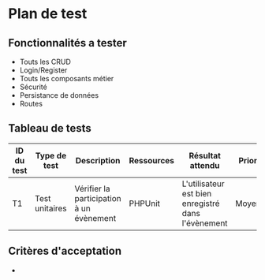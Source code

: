 # Plan de test

## Fonctionnalités a tester

- Touts les CRUD
- Login/Register
- Touts les composants métier
- Sécurité
- Persistance de données
- Routes

## Tableau de tests

| ID du test | Type de test   | Description                              | Ressources | Résultat attendu                                   | Priorité |
| ---------- | -------------- | ---------------------------------------- | ---------- | -------------------------------------------------- | -------- |
| T1         | Test unitaires | Vérifier la participation à un évènement | PHPUnit    | L'utilisateur est bien enregistré dans l'évènement | Moyenne  |

## Critères d'acceptation

-
